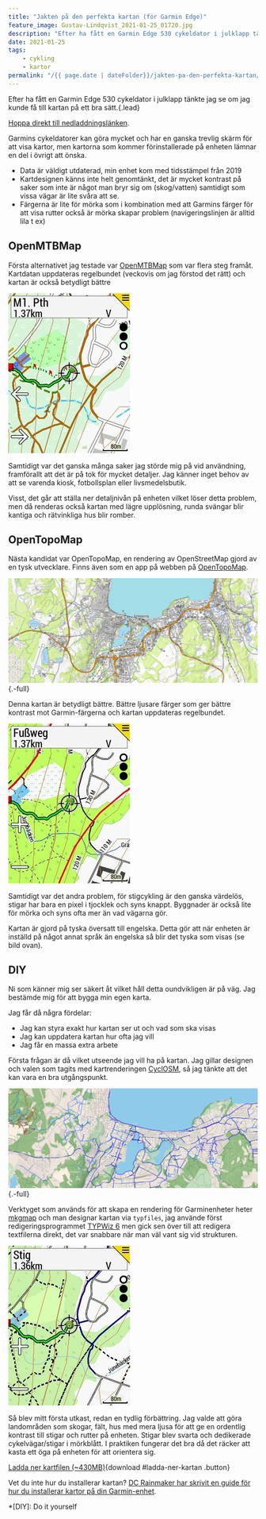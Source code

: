 ```yaml
---
title: "Jakten på den perfekta kartan (för Garmin Edge)"
feature_image: Gustav-Lindqvist_2021-01-25_01720.jpg
description: "Efter ha fått en Garmin Edge 530 cykeldator i julklapp tänkte jag se om jag kunde få till kartan på ett bra sätt."
date: 2021-01-25
tags:
    - cykling
    - kartor
permalink: "/{{ page.date | dateFolder}}/jakten-pa-den-perfekta-kartan/index.html"
---
```


Efter ha fått en Garmin Edge 530 cykeldator i julklapp tänkte jag se om jag kunde få till kartan på ett bra sätt.{.lead}

[Hoppa direkt till nedladdningslänken](#ladda-ner-kartan).

Garmins cykeldatorer kan göra mycket och har en ganska trevlig skärm för att visa kartor, men kartorna som kommer förinstallerade på enheten lämnar en del i övrigt att önska.

-   Data är väldigt utdaterad, min enhet kom med tidsstämpel från 2019
-   Kartdesignen känns inte helt genomtänkt, det är mycket kontrast på saker som inte är något man bryr sig om (skog/vatten) samtidigt som vissa vägar är lite svåra att se.
-   Färgerna är lite för mörka som i kombination med att Garmins färger för att visa rutter också är mörka skapar problem (navigeringslinjen är alltid lila t ex)

## OpenMTBMap

Första alternativet jag testade var [OpenMTBMap](https://openmtbmap.org/) som var flera steg framåt. Kartdatan uppdateras regelbundet (veckovis om jag förstod det rätt) och kartan är också betydligt bättre

![Skärmdump från Garmin Edge 530 som visar OpenMTBMap-kartan](79.jpg)

Samtidigt var det ganska många saker jag störde mig på vid användning, framförallt att det är på tok för mycket detaljer. Jag känner inget behov av att se varenda kiosk, fotbollsplan eller livsmedelsbutik.

Visst, det går att ställa ner detaljnivån på enheten vilket löser detta problem, men då renderas också kartan med lägre upplösning, runda svängar blir kantiga och rätvinkliga hus blir romber.

## OpenTopoMap

Nästa kandidat var OpenTopoMap, en rendering av OpenStreetMap gjord av en tysk utvecklare. Finns även som en app på webben på [OpenTopoMap].

![Skärmdump som visar Jönköping på OpenTopoMap](vivaldi_vTWahAPZ96.png "Jönköping på OpenTopoMap"){.-full}

Denna kartan är betydligt bättre. Bättre ljusare färger som ger bättre kontrast mot Garmin-färgerna och kartan uppdateras regelbundet.

![Skärmdump från Garmin Edge 530 som visar OpenTopoMap-kartan](photo5787262290565903566.jpg "Vattenledningsbacken på OpenTopoMap")

Samtidigt var det andra problem, för stigcykling är den ganska värdelös, stigar har bara en pixel i tjocklek och syns knappt. Byggnader är också lite för mörka och syns ofta mer än vad vägarna gör.

Kartan är gjord på tyska översatt till engelska. Detta gör att när enheten är inställd på något annat språk än engelska så blir det tyska som visas (se bild ovan).

## DIY

Ni som känner mig ser säkert åt vilket håll detta oundvikligen är på väg. Jag bestämde mig för att bygga min egen karta.

Jag får då några fördelar:

-   Jag kan styra exakt hur kartan ser ut och vad som ska visas
-   Jag kan uppdatera kartan hur ofta jag vill
-   Jag får en massa extra arbete

Första frågan är då vilket utseende jag vill ha på kartan. Jag gillar designen och valen som tagits med kartrenderingen [CyclOSM], så jag tänkte att det kan vara en bra utgångspunkt.

![Karta över Vattenledningsparken från CyclOSM](vivaldi_Cnjx5XQghm.png "[CyclOSM över Vattenledningsparken](https://www.cyclosm.org/#map=15/57.7646/14.1265/cyclosm)"){.-full}

Verktyget som används för att skapa en rendering för Garminenheter heter [mkgmap] och man designar kartan via `typfiles`, jag använde först redigeringsprogrammet [TYPWiz 6] men gick sen över till att redigera textfilerna direkt, det var snabbare när man väl vant sig vid strukturen.

![Karta över Vattenledningsparken från en Garmin Edge-enhet](121.jpg)

Så blev mitt första utkast, redan en tydlig förbättring. Jag valde att göra landområden som skogar, fält, hus med mera ljusa för att ge en ordentlig kontrast till stigar och rutter på enheten. Stigar blev svarta och dedikerade cykelvägar/stigar i mörkblått. I praktiken fungerar det bra då det räcker att kasta ett öga på enheten för att orientera sig.

[Ladda ner kartfilen (~430MB)](https://onedrive.live.com/download?cid=2858546231E48839&resid=2858546231E48839%21274152&authkey=ANwbGQmPDWaswPM){download #ladda-ner-kartan .button}

Vet du inte hur du installerar kartan? [DC Rainmaker har skrivit en guide för hur du installerar kartor på din Garmin-enhet](https://www.dcrainmaker.com/2013/05/download-garmin-705800810.html#part-ii-installing-the-maps).

*[DIY]: Do it yourself

[CyclOSM]: https://cyclosm.org
[mkgmap]: https://www.mkgmap.org.uk
[TYPWiz 6]: http://www.pinns.co.uk/osm/ostyp.html
[OpenTopoMap]: https://opentopomap.org
